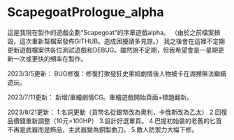 # ScapegoatPrologue_alpha
 這是我現在製作的遊戲企劃“Scapegoat”的序章遊戲alpha。
（由於之前檔案損毀，這次重新幫檔案發佈GITHUB。造成困擾請多見諒。）
我之後會在這裡不定期更新遊戲檔案供各位測試遊戲和DEBUG。雖然說不定期，但我希望會是一星期更新一次或更快的頻率在製作。


2023/3/5更新：
BUG修復：修復打敗發狂史萊姆劇情後人物被卡在湖裡無法繼續遊玩。

2023/7/11更新：
新增/重繪劇情CG。重繪遊戲開始頁面+標題翻新。

2023/8/21更新：
1.名詞更動（貨幣名從銀幣改為奧利，卡俄斯改為乙太）
2.回復品價錢重新調整（10元=100HP）
3.設計好選單頁。
4.巴提初始裝的老舊的匕首不再是武器而是飾品，主武器變為銅製曲刀。
5.敵人防禦力大幅下修。